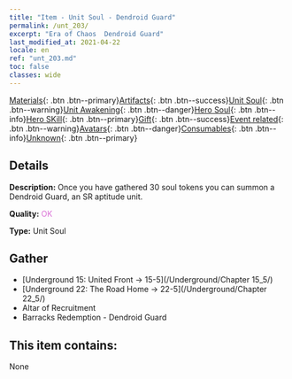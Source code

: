 ```yaml
---
title: "Item - Unit Soul - Dendroid Guard"
permalink: /unt_203/
excerpt: "Era of Chaos  Dendroid Guard"
last_modified_at: 2021-04-22
locale: en
ref: "unt_203.md"
toc: false
classes: wide
---
```

 [Materials](/Items/){: .btn .btn--primary}[Artifacts](/Items/Artifacts/){: .btn .btn--success}[Unit Soul](/Items/UnitSoul/){: .btn .btn--warning}[Unit Awakening](/Items/UnitAwakening/){: .btn .btn--danger}[Hero Soul](/Items/HeroSoul/){: .btn .btn--info}[Hero SKill](/Items/HeroSkill/){: .btn .btn--primary}[Gift](/Items/Gift/){: .btn .btn--success}[Event related](/Items/Events/){: .btn .btn--warning}[Avatars](/Items/Avatars/){: .btn .btn--danger}[Consumables](/Items/Consumables/){: .btn .btn--info}[Unknown](/Items/Unknown/){: .btn .btn--primary}

## Details
 **Description:** Once you have gathered 30 soul tokens you can summon a Dendroid Guard, an SR aptitude unit.

 **Quality:** <span style="color: #DA70D6">OK</span>

 **Type:** Unit Soul

## Gather

*    [Underground 15: United Front -> 15-5](/Underground/Chapter 15_5/) 
*    [Underground 22: The Road Home -> 22-5](/Underground/Chapter 22_5/) 
*    Altar of Recruitment 
*    Barracks Redemption - Dendroid Guard 

## This item contains:

  None

